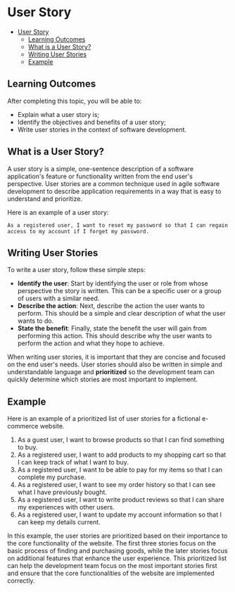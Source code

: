 # User Story


- [User Story](#user-story)
  - [Learning Outcomes](#learning-outcomes)
  - [What is a User Story?](#what-is-a-user-story)
  - [Writing User Stories](#writing-user-stories)
  - [Example](#example)

## Learning Outcomes

After completing this topic, you will be able to:

- Explain what a user story is;
- Identify the objectives and benefits of a user story;
- Write user stories in the context of software development.

## What is a User Story?

A user story is a simple, one-sentence description of a software application's feature or functionality written from the end user's perspective. User stories are a common technique used in agile software development to describe application requirements in a way that is easy to understand and prioritize.

Here is an example of a user story:

`As a registered user, I want to reset my password so that I can regain access to my account if I forget my password.`

## Writing User Stories

To write a user story, follow these simple steps:

- **Identify the user**: Start by identifying the user or role from whose perspective the story is written. This can be a specific user or a group of users with a similar need.
- **Describe the action**: Next, describe the action the user wants to perform. This should be a simple and clear description of what the user wants to do.
- **State the benefit**: Finally, state the benefit the user will gain from performing this action. This should describe why the user wants to perform the action and what they hope to achieve.

When writing user stories, it is important that they are concise and focused on the end user's needs. User stories should also be written in simple and understandable language and **prioritized** so the development team can quickly determine which stories are most important to implement.

## Example

Here is an example of a prioritized list of user stories for a fictional e-commerce website.

1. As a guest user, I want to browse products so that I can find something to buy.
2. As a registered user, I want to add products to my shopping cart so that I can keep track of what I want to buy.
3. As a registered user, I want to be able to pay for my items so that I can complete my purchase.
4. As a registered user, I want to see my order history so that I can see what I have previously bought.
5. As a registered user, I want to write product reviews so that I can share my experiences with other users.
6. As a registered user, I want to update my account information so that I can keep my details current.

In this example, the user stories are prioritized based on their importance to the core functionality of the website. The first three stories focus on the basic process of finding and purchasing goods, while the later stories focus on additional features that enhance the user experience. This prioritized list can help the development team focus on the most important stories first and ensure that the core functionalities of the website are implemented correctly.

